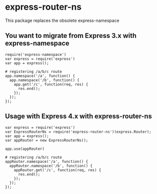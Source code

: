 # express-router-ns

This package replaces the obsolete express-namespace

## You want to migrate from Express 3.x with express-namespace

```
require('express-namespace')
var express = require('express')
var app = express();

# registering /a/b/c route
app.namespace('/a', function() {
  app.namespace('/b', function() {
    app.get('/c', function(req, res) {
      res.end();
    });
  });
});
```

## Usage with Express 4.x with express-router-ns
```
var express = require('express')
var ExpressRouterNs = require('express-router-ns')(express.Router);
var app = express();
var appRouter = new ExpressRouterNs();

app.use(appRouter)

# registering /a/b/c route
appRouter.namespace('/a', function() {
  appRouter.namespace('/b', function() {
    appRouter.get('/c', function(req, res) {
      res.end();
    });
  });
});
```
